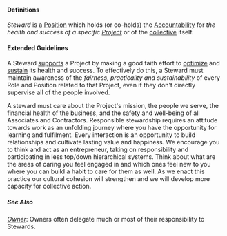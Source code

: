#### Definitions

*Steward* is a [Position](https://github.com/gcassel/Modular-Organizing-Terminology/blob/JOBranch/terms/position.md) which holds (or co-holds) the [Accountability](https://github.com/gcassel/Modular-Organizing-Terminology/blob/JOBranch/terms/accountability.md) for *the health and success of a specific [Project](https://github.com/gcassel/Modular-Organization-Terminology/blob/JOBranch/terms/project.md)* or of the [collective](https://github.com/gcassel/Modular-Organizing-Terminology/blob/JOBranch/terms/collective.md) itself.  

#### Extended Guidelines

A Steward [supports](https://github.com/gcassel/Modular-Organization-Terminology/blob/master/terms/support.md) a Project by making a good faith effort to [optimize](https://github.com/gcassel/Modular-Organization-Terminology/blob/master/terms/optimize.md) and [sustain](https://github.com/gcassel/Modular-Organization-Terminology/blob/master/terms/sustain.md) its health and success.  To effectively do this, a Steward must maintain awareness of the *fairness, practicality and sustainability* of every Role and Position related to that Project, even if they don't directly supervise all of the people involved.

A steward must care about the Project's mission, the people we serve, the financial health of the business, and the safety and well-being of all Associates and Contractors.  Responsible stewardship requires an attitude towards work as an unfolding journey where you have the opportunity for learning and fulfilment. Every interaction is an opportunity to build relationships and cultivate lasting value and happiness. We encourage you to think and act as an entrepreneur, taking on responsibility and participating in less top/down hierarchical systems. Think about what are the areas of caring you feel engaged in and which ones feel new to you where you can build a habit to care for them as well. As we enact this practice our cultural cohesion will strengthen and we will develop more capacity for collective action. 

##### See Also

*[Owner](https://github.com/gcassel/Modular-Organizing-Terminology/blob/JOBranch/terms/owner.md)*:  Owners often delegate much or most of their responsibility to Stewards.
